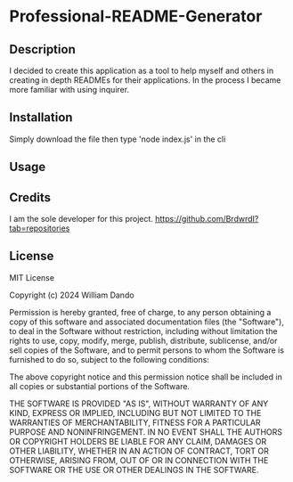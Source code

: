# Professional-README-Generator

## Description

I decided to create this application as a tool to help myself and others in creating in depth READMEs for their applications. In the process I became more familiar with using inquirer.

## Installation

Simply download the file then type 'node index.js' in the cli

## Usage



## Credits

I am the sole developer for this project. https://github.com/BrdwrdI?tab=repositories

## License

MIT License

Copyright (c) 2024 William Dando

Permission is hereby granted, free of charge, to any person obtaining a copy
of this software and associated documentation files (the "Software"), to deal
in the Software without restriction, including without limitation the rights
to use, copy, modify, merge, publish, distribute, sublicense, and/or sell
copies of the Software, and to permit persons to whom the Software is
furnished to do so, subject to the following conditions:

The above copyright notice and this permission notice shall be included in all
copies or substantial portions of the Software.

THE SOFTWARE IS PROVIDED "AS IS", WITHOUT WARRANTY OF ANY KIND, EXPRESS OR
IMPLIED, INCLUDING BUT NOT LIMITED TO THE WARRANTIES OF MERCHANTABILITY,
FITNESS FOR A PARTICULAR PURPOSE AND NONINFRINGEMENT. IN NO EVENT SHALL THE
AUTHORS OR COPYRIGHT HOLDERS BE LIABLE FOR ANY CLAIM, DAMAGES OR OTHER
LIABILITY, WHETHER IN AN ACTION OF CONTRACT, TORT OR OTHERWISE, ARISING FROM,
OUT OF OR IN CONNECTION WITH THE SOFTWARE OR THE USE OR OTHER DEALINGS IN THE
SOFTWARE.
